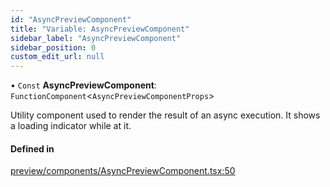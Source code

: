 ```yaml
---
id: "AsyncPreviewComponent"
title: "Variable: AsyncPreviewComponent"
sidebar_label: "AsyncPreviewComponent"
sidebar_position: 0
custom_edit_url: null
---
```


• `Const` **AsyncPreviewComponent**: `FunctionComponent`<`AsyncPreviewComponentProps`\>

Utility component used to render the result of an async execution.
It shows a loading indicator while at it.

#### Defined in

[preview/components/AsyncPreviewComponent.tsx:50](https://github.com/Camberi/firecms/blob/2d60fba/src/preview/components/AsyncPreviewComponent.tsx#L50)
